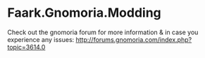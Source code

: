 Faark.Gnomoria.Modding
======================
Check out the gnomoria forum for more information & in case you experience any issues: http://forums.gnomoria.com/index.php?topic=3614.0
